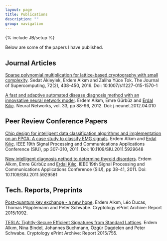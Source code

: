 ```yaml
---
layout: page
title: Publications
description: ""
group: navigation
---
```

{% include JB/setup %}

Below are some of the papers I have published.

## Journal Articles

[Sparse polynomial multiplication for lattice-based cryptography with small complexity][smlb]. Sedat Akleylek, Erdem Alkım and Zaliha Yüce Tok. The Journal of Supercomputing, 72(2), 438-450, 2016. Doi: 10.1007/s11227-015-1570-1


[A fast and adaptive automated disease diagnosis method with an innovsative neural network model][nn1]. Erdem Alkım, Emre Gürbüz and [Erdal Kılıç][ekilic]. Neural Networks, vol. 33, pp 88-96, 2012. Doi: j.neunet.2012.04.010

## Peer Review Conference Papers

[Chip design for intelligent data classification algorithms and implementation on an FPGA: A case study to classify EMG signals][siu1]. Erdem Alkım and [Erdal Kılıç][ekilic]. IEEE 19th Signal Processing and Communications Applications Conference (SIU), pp 307-310, 2011. Doi: 10.1109/SIU.2011.5929648

[New intelligent diagnosis nethod to determine thyroid disorders][siu2]. Erdem Alkım, Emre Gürbüz and [Erdal Kılıç][ekilic]. IEEE 19th Signal Processing and Communications Applications Conference (SIU), pp 38-41, 2011. Doi: 10.1109/SIU.2011.5929581

## Tech. Reports, Preprints

[Post-quantum key exchange - a new hope][newhope]. Erdem Alkım, Léo Ducas, Thomas Pöpplemann and Peter Schwabe. Cryptology ePrint Archive: Report 2015/1092.

[TESLA: Tightly-Secure Efficient Signatures from Standard Lattices][tesla]. Erdem Alkım, Nina Bindel, Johannes Buchmann, Özgür Dagdelen and Peter Schwabe. Cryptology ePrint Archive: Report 2015/755.


[ekilic]:http://ilkadim.omu.edu.tr/~ekilic/
[smlb]:http://dx.doi.org/10.1007/s11227-015-1570-1
[nn1]:http://dx.doi.org/10.1016/j.neunet.2012.04.010
[siu1]:http://dx.doi.org/10.1109/SIU.2011.5929648
[siu2]:http://dx.doi.org/10.1109/SIU.2011.5929581
[tesla]:https://eprint.iacr.org/2015/755
[newhope]:https://eprint.iacr.org/2015/1092
